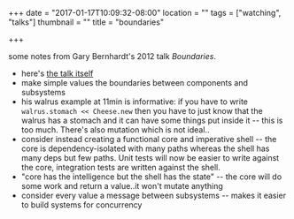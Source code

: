 +++
date = "2017-01-17T10:09:32-08:00"
location = ""
tags = ["watching", "talks"]
thumbnail = ""
title = "boundaries"

+++

some notes from Gary Bernhardt's 2012 talk *Boundaries*.

<!--more-->

* here's [the talk itself](https://www.destroyallsoftware.com/talks/boundaries)
* make simple values the boundaries between components and subsystems
* his walrus example at 11min is informative:
if you have to write `walrus.stomach << Cheese.new` then you have to just know that the walrus has a stomach
and it can have some things put inside it -- this is too much.
There's also mutation which is not ideal..
* consider instead creating a functional core and imperative shell --
the core is dependency-isolated with many paths
whereas the shell has many deps but few paths.
Unit tests will now be easier to write against the core,
integration tests are written against the shell.
* "core has the intelligence but the shell has the state" --
the core will do some work and return a value..it won't mutate anything
* consider every value a message between subsystems --
makes it easier to build systems for concurrency
